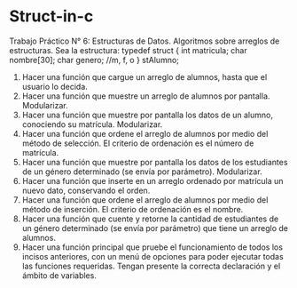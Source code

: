 # Struct-in-c

Trabajo Práctico N° 6:
Estructuras de Datos. Algoritmos sobre arreglos de estructuras.
Sea la estructura:
  typedef struct {
  int matricula;
  char nombre[30];
  char genero; //m, f, o
} stAlumno;

1. Hacer una función que cargue un arreglo de alumnos, hasta que el usuario lo decida.
2. Hacer una función que muestre un arreglo de alumnos por pantalla. Modularizar.
3. Hacer una función que muestre por pantalla los datos de un alumno, conociendo su matrícula.
Modularizar.
4. Hacer una función que ordene el arreglo de alumnos por medio del método de selección. El
criterio de ordenación es el número de matrícula.
5. Hacer una función que muestre por pantalla los datos de los estudiantes de un género
determinado (se envía por parámetro). Modularizar.
6. Hacer una función que inserte en un arreglo ordenado por matrícula un nuevo dato,
conservando el orden.
7. Hacer una función que ordene el arreglo de alumnos por medio del método de inserción. El
criterio de ordenación es el nombre.
8. Hacer una función que cuente y retorne la cantidad de estudiantes de un género determinado
(se envía por parámetro) que tiene un arreglo de alumnos.
9. Hacer una función principal que pruebe el funcionamiento de todos los incisos anteriores, con
un menú de opciones para poder ejecutar todas las funciones requeridas. Tengan presente la
correcta declaración y el ámbito de variables.
